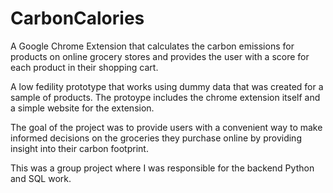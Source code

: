 # CarbonCalories

A Google Chrome Extension that calculates the carbon emissions for products on online grocery stores and provides the user with a score for each product in their shopping cart.

A low fedility prototype that works using dummy data that was created for a sample of products. The protoype includes the chrome extension itself and a simple website for the extension. 

The goal of the project was to provide users with a convenient way to make informed decisions on the groceries they purchase online by providing insight into their carbon footprint.

This was a group project where I was responsible for the backend Python and SQL work. 
